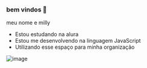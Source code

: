 ### bem vindos 💙

meu nome e milly

- Estou estudando na alura
- Estou me desenvolvendo na linguagem JavaScript
- Utilizando esse espaço para minha organização

![image](https://github.com/camillynha12/camillynha12/assets/171976335/ca2eee3f-3180-49fc-849f-be13c01f8388)

